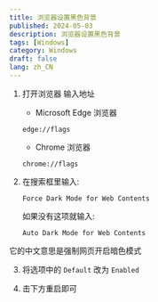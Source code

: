 ```yaml
---
title: 浏览器设置黑色背景
published: 2024-05-03
description: 浏览器设置黑色背景
tags: [Windows]
category: Windows
draft: false
lang: zh_CN
---
```


1. 打开浏览器 输入地址
    - Microsoft Edge 浏览器
    ```
    edge://flags
    ```

    - Chrome 浏览器
    ```
    chrome://flags
    ```

2. 在搜索框里输入:
    ```
    Force Dark Mode for Web Contents
    ```

    如果没有这项就输入:
    ```
    Auto Dark Mode for Web Contents
    ```
它的中文意思是强制网页开启暗色模式

3. 将选项中的 `Default` 改为 `Enabled`

4. 击下方重启即可